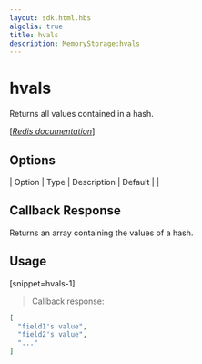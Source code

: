 ```yaml
---
layout: sdk.html.hbs
algolia: true
title: hvals
description: MemoryStorage:hvals
---
```


  

# hvals
Returns all values contained in a hash.

[[_Redis documentation_]](https://redis.io/commands/hvals)


## Options

| Option | Type | Description | Default |
|
## Callback Response

Returns an array containing the values of a hash.

## Usage

[snippet=hvals-1]
> Callback response:

```json
[
  "field1's value",
  "field2's value",
  "..."
]
```